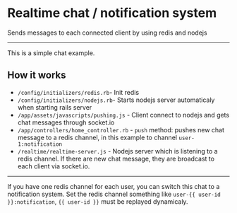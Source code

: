# Realtime chat / notification system
Sends messages to each connected client by using redis and nodejs

-------

This is a simple chat example.

## How it works

- `/config/initializers/redis.rb`- Init redis
- `/config/initializers/nodejs.rb`- Starts nodejs server automaticaly when starting rails server
- `/app/assets/javascripts/pushing.js` - Client connect to nodejs and gets chat messages through socket.io
- `/app/controllers/home_controller.rb` - `push` method: pushes new chat message to a redis channel, in this example to channel `user-1:notification`
- `/realtime/realtime-server.js` - Nodejs server which is listening to a redis channel. If there are new chat message, they are broadcast to each client via socket.io.

-------

If you have one redis channel for each user, you can switch this chat to a notification system. Set the redis channel something like `user-{{ user-id }}:notification`, `{{ user-id }}` must be replayed dynamicaly.
